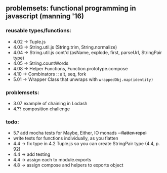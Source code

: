## problemsets: functional programming in javascript (manning '16)

### reusable types/functions:
- 4.02 -> Tuple.js
- 4.03 -> String.util.js (String.trim, String.normalize)
- 4.04 -> String.util.js cont'd (asName, explode, first, parseUrl, StringPair type)
- 4.05 -> String.countWords
- 4.08 -> Helper Functions, Function.prototype.compose
- 4.10 -> Combinators :: alt, seq, fork
- 5.01 -> Wrapper Class that unwraps with `wrappedObj.map(identity)`

### problemsets:
- 3.07 example of chaining in Lodash
- 4.?? composition challenge

### todo:
- 5.? add mocha tests for Maybe, Either, IO monads
~~- flatten repo!~~
- write tests for functions individually, as you flatten
- 4.4 -> fix type in 4.2 Tuple.js so you can create StringPair type (4.4, p. 92)
- 4.4 -> add testing
- 4.4 -> assign each to module.exports
- 4.8 -> assign compose and helpers to exports object
